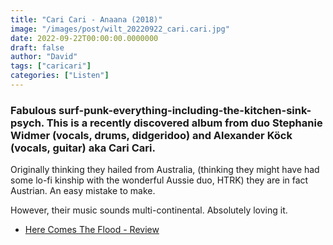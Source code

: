 ```yaml
---
title: "Cari Cari - Anaana (2018)"
image: "/images/post/wilt_20220922_cari.cari.jpg"
date: 2022-09-22T00:00:00.0000000
draft: false
author: "David"
tags: ["caricari"]
categories: ["Listen"]
---
```

### Fabulous surf-punk-everything-including-the-kitchen-sink-psych. This is a recently discovered album from duo Stephanie Widmer (vocals, drums, didgeridoo) and Alexander Köck (vocals, guitar) aka Cari Cari.

 Originally thinking they hailed from Australia, (thinking they might have had some lo-fi kinship with the wonderful Aussie duo, HTRK) they are in fact Austrian. An easy mistake to make.

 However, their music sounds multi-continental. Absolutely loving it.

-  [Here Comes The Flood - Review](https://www.herecomestheflood.com/2018/11/cari-cari-anaana.html)